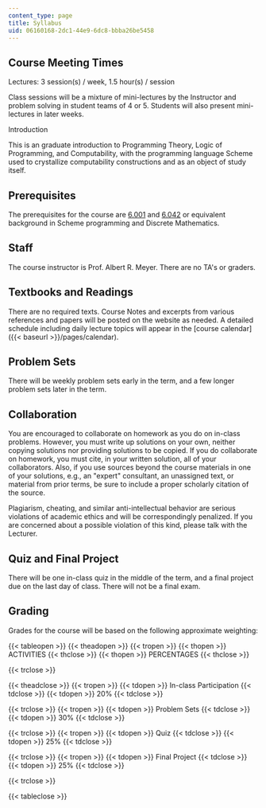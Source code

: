 ```yaml
---
content_type: page
title: Syllabus
uid: 06160168-2dc1-44e9-6dc8-bbba26be5458
---
```


Course Meeting Times
--------------------

Lectures: 3 session(s) / week, 1.5 hour(s) / session

Class sessions will be a mixture of mini-lectures by the Instructor and problem solving in student teams of 4 or 5. Students will also present mini-lectures in later weeks.

Introduction

This is an graduate introduction to Programming Theory, Logic of Programming, and Computability, with the programming language Scheme used to crystallize computability constructions and as an object of study itself.

Prerequisites
-------------

The prerequisites for the course are [6.001](/courses/6-001-structure-and-interpretation-of-computer-programs-spring-2005) and [6.042](/courses/6-042j-mathematics-for-computer-science-fall-2010/) or equivalent background in Scheme programming and Discrete Mathematics.

Staff
-----

The course instructor is Prof. Albert R. Meyer. There are no TA's or graders.

Textbooks and Readings
----------------------

There are no required texts. Course Notes and excerpts from various references and papers will be posted on the website as needed. A detailed schedule including daily lecture topics will appear in the [course calendar]({{< baseurl >}}/pages/calendar).

Problem Sets
------------

There will be weekly problem sets early in the term, and a few longer problem sets later in the term.

Collaboration
-------------

You are encouraged to collaborate on homework as you do on in-class problems. However, you must write up solutions on your own, neither copying solutions nor providing solutions to be copied. If you do collaborate on homework, you must cite, in your written solution, all of your collaborators. Also, if you use sources beyond the course materials in one of your solutions, e.g., an "expert" consultant, an unassigned text, or material from prior terms, be sure to include a proper scholarly citation of the source.

Plagiarism, cheating, and similar anti-intellectual behavior are serious violations of academic ethics and will be correspondingly penalized. If you are concerned about a possible violation of this kind, please talk with the Lecturer.

Quiz and Final Project
----------------------

There will be one in-class quiz in the middle of the term, and a final project due on the last day of class. There will not be a final exam.

Grading
-------

Grades for the course will be based on the following approximate weighting:

{{< tableopen >}}
{{< theadopen >}}
{{< tropen >}}
{{< thopen >}}
ACTIVITIES
{{< thclose >}}
{{< thopen >}}
PERCENTAGES
{{< thclose >}}

{{< trclose >}}

{{< theadclose >}}
{{< tropen >}}
{{< tdopen >}}
In-class Participation
{{< tdclose >}}
{{< tdopen >}}
20%
{{< tdclose >}}

{{< trclose >}}
{{< tropen >}}
{{< tdopen >}}
Problem Sets
{{< tdclose >}}
{{< tdopen >}}
30%
{{< tdclose >}}

{{< trclose >}}
{{< tropen >}}
{{< tdopen >}}
Quiz
{{< tdclose >}}
{{< tdopen >}}
25%
{{< tdclose >}}

{{< trclose >}}
{{< tropen >}}
{{< tdopen >}}
Final Project
{{< tdclose >}}
{{< tdopen >}}
25%
{{< tdclose >}}

{{< trclose >}}

{{< tableclose >}}